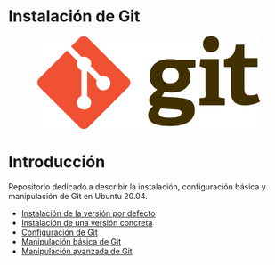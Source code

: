 # Instalación de Git
<div align="center">
  <img src="logo.png" width="400px">
</div>

# Introducción
Repositorio dedicado a describir la instalación, configuración básica y manipulación de Git en Ubuntu 20.04.
- [Instalación de la versión por defecto](Git-defecto.md)  
- [Instalación de una versión concreta](Git-version.md)   
- [Configuración de Git](Git-configuracion.md)   
- [Manipulación básica de Git](Git-manipulacion.md)
- [Manipulación avanzada de Git](Git-manipulacion-avanzada.md)
